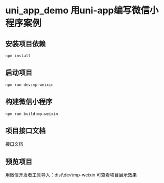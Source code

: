 # uni_app_demo 用uni-app编写微信小程序案例

## 安装项目依赖
```
npm install
```

## 启动项目
```
npm run dev:mp-weixin
```

## 构建微信小程序
```
npm run build:mp-weixin
```

## 项目接口文档
[接口文档](https://www.showdoc.cc/414855720281749?page_id=3726368835796080)

## 预览项目
用微信开发者工具导入：dist\dev\mp-weixin 可查看项目展示效果
